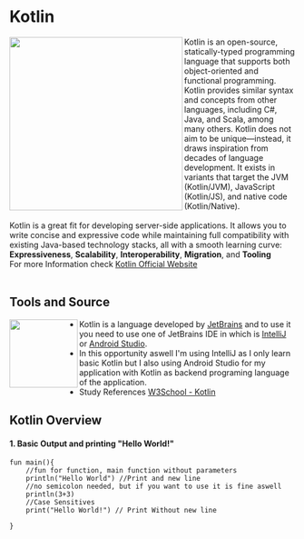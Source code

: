 <h1>Kotlin</h1>

<img align="left" src="https://github.com/moozunch/LearnKotlin/assets/112236945/37990409-bdae-4413-b78f-2c3f67d3ffcb" style="width:305px;height:305px;">
Kotlin is an open-source, statically-typed programming language that supports both object-oriented and functional programming. Kotlin provides similar syntax and concepts from other languages, including C#, Java, and Scala, among many others. Kotlin does not aim to be unique—instead, it draws inspiration from decades of language development. It exists in variants that target the JVM (Kotlin/JVM), JavaScript (Kotlin/JS), and native code (Kotlin/Native).
<br>
<br>
Kotlin is a great fit for developing server-side applications. It allows you to write concise and expressive code while maintaining full compatibility with existing Java-based technology stacks, all with a smooth learning curve:
<b>Expressiveness</b>, <b>Scalability</b>, <b>Interoperability</b>, <b>Migration</b>, and <b>Tooling</b>
<br>
For more Information check <a href="https://kotlinlang.org/">Kotlin Official Website</a>
<br>
<br>

<h2>Tools and Source</h2>

<img align="left" src="https://github.com/moozunch/LearnKotlin/assets/112236945/700f1d31-b0a8-4a0b-8dad-d864cb8d590a" style="width:120px;height:120px;">
<ul>
    <li> Kotlin is a language developed by <a href="https://www.jetbrains.com/">JetBrains</a> and to use it you need to use one of JetBrains IDE in which is <a     href="https://www.jetbrains.com/idea/">IntelliJ</a> or <a href="https://developer.android.com/studio">Android Studio</a>.</li>
    <li> In this opportunity aswell I'm using IntelliJ as I only learn basic Kotlin but I also using Android Studio for my application with Kotlin as backend programing language of the         application.</li>
    <li> Study References <a href="https://www.w3schools.com/kotlin/index.php">W3School - Kotlin</a></li>
</ul>

<h2>Kotlin Overview</h2>

<h4>1. Basic Output and printing "Hello World!"</h4>

```
fun main(){
    //fun for function, main function without parameters
    println("Hello World") //Print and new line
    //no semicolon needed, but if you want to use it is fine aswell
    println(3+3)
    //Case Sensitives
    print("Hello World!") // Print Without new line

}
```


